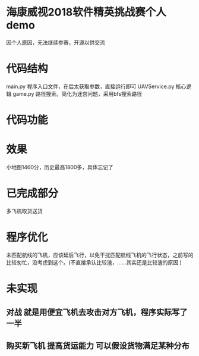 # 海康威视2018软件精英挑战赛个人demo #
因个人原因，无法继续参赛，开源以供交流
# 代码结构 #
main.py 程序入口文件，在后太获取参数，直接运行即可
UAVService.py 核心逻辑
game.py 路径搜索。简化为迷宫问题，采用bfs搜索路径

# 代码功能 #
# 效果 #
小地图1460分，历史最高1800多，具体忘记了
# 已完成部分 #
多飞机取货送货
# 程序优化 #
未匹配航线的飞机，应该延后飞行，以免干扰匹配航线飞机的飞行状态，之前写的比较匆忙，没考虑到这个。(不直接承认比较渣，……其实还是比较渣的原因  )
# 未实现 #
## 对战 就是用便宜飞机去攻击对方飞机，程序实际写了一半 ##
## 购买新飞机 提高货运能力 可以假设货物满足某种分布 ##